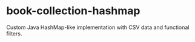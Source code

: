 # book-collection-hashmap
Custom Java HashMap-like implementation with CSV data and functional filters.
